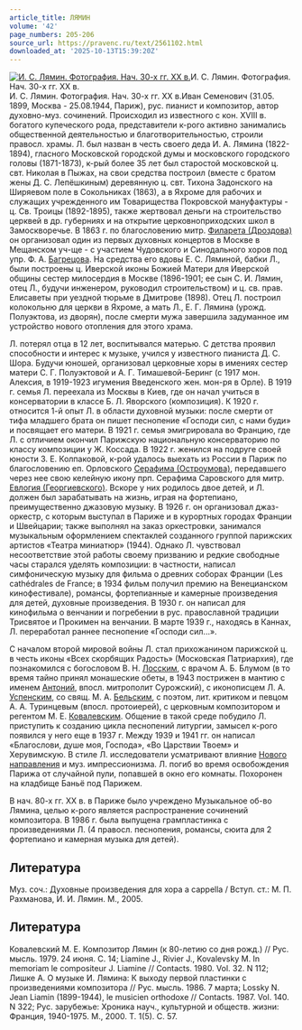 ```yaml
---
article_title: ЛЯМИН
volume: '42'
page_numbers: 205-206
source_url: https://pravenc.ru/text/2561102.html
downloaded_at: '2025-10-13T15:39:20Z'
---
```


[![И. С. Лямин. Фотография. Нач. 30-х гг. XX в.](https://pravenc.ru/data/2020/06/21/1236347333/i200.jpg "Кликните для увеличения картинки")](https://pravenc.ru/data/2020/06/21/1236347333/i400.jpg)И. С. Лямин. Фотография. Нач. 30-х гг. XX в.  
И. С. Лямин. Фотография. Нач. 30-х гг. XX в.Иван Семенович (31.05. 1899, Москва - 25.08.1944, Париж), рус. пианист и композитор, автор духовно-муз. сочинений. Происходил из известного с кон. XVIII в. богатого купеческого рода, представители к-рого активно занимались общественной деятельностью и благотворительностью, строили правосл. храмы. Л. был назван в честь своего деда И. А. Лямина (1822-1894), гласного Московской городской думы и московского городского головы (1871-1873), к-рый более 35 лет был старостой московской ц. свт. Николая в Пыжах, на свои средства построил (вместе с братом жены Д. С. Лепёшкиным) деревянную ц. свт. Тихона Задонского на Ширяевом поле в Сокольниках (1863), а в Яхроме для рабочих и служащих учрежденного им Товарищества Покровской мануфактуры - ц. Св. Троицы (1892-1895), также жертвовал деньги на строительство церквей в др. губерниях и на открытие церковноприходских школ в Замоскворечье. В 1863 г. по благословению митр. [Филарета (Дроздова)](https://pravenc.ru/text/Филарет.html) он организовал один из первых духовных концертов в Москве в Мещанском уч-ще - с участием Чудовского и Синодального хоров под упр. Ф. А. [Багрецова](https://pravenc.ru/text/Багрецов.html). На средства его вдовы Е. С. Ляминой, бабки Л., были построены ц. Иверской иконы Божией Матери для Иверской общины сестер милосердия в Москве (1896-1901; ее сын С. И. Лямин, отец Л., будучи инженером, руководил строительством) и ц. св. прав. Елисаветы при уездной тюрьме в Дмитрове (1898). Отец Л. построил колокольню для церкви в Яхроме, а мать Л., Е. Г. Лямина (урожд. Полуэктова, из дворян), после смерти мужа завершила задуманное им устройство нового отопления для этого храма.

Л. потерял отца в 12 лет, воспитывался матерью. С детства проявил способности и интерес к музыке, учился у известного пианиста Д. С. Шора. Будучи юношей, организовал церковные хоры в имениях сестер матери С. Г. Полуэктовой и А. Г. Тимашевой-Беринг (с 1917 мон. Алексия, в 1919-1923 игумения Введенского жен. мон-ря в Орле). В 1919 г. семья Л. переехала из Москвы в Киев, где он начал учиться в консерватории в классе Б. Л. Яворского (композиция). К 1920 г. относится 1-й опыт Л. в области духовной музыки: после смерти от тифа младшего брата он пишет песнопение «Господи сил, с нами буди» и посвящает его матери. В 1921 г. семья эмигрировала во Францию, где Л. с отличием окончил Парижскую национальную консерваторию по классу композиции у Ж. Коссада. В 1922 г. женился на подруге своей юности З. Е. Колпаковой, к-рой удалось выехать из России в Париж по благословению еп. Орловского [Серафима (Остроумова)](<https://pravenc.ru/text/Серафима (Остроумова).html>), передавшего через нее свою келейную икону прп. Серафима Саровского для митр. [Евлогия (Георгиевского)](<https://pravenc.ru/text/Евлогия (Георгиевского).html>). Вскоре у них родилось двое детей, и Л. должен был зарабатывать на жизнь, играя на фортепиано, преимущественно джазовую музыку. В 1926 г. он организовал джаз-оркестр, с которым выступал в Париже и в курортных городах Франции и Швейцарии; также выполнял на заказ оркестровки, занимался музыкальным оформлением спектаклей созданного группой парижских артистов «Театра миниатюр» (1944). Однако Л. чувствовал несоответствие этой работы своему призванию и редкие свободные часы старался уделять композиции: в частности, написал симфоническую музыку для фильма о древних соборах Франции (Les cathédrales de France; в 1934 фильм получил премию на Венецианском кинофестивале), романсы, фортепианные и камерные произведения для детей, духовные произведения. В 1930 г. он написал для кинофильма о венчании и погребении в рус. православной традиции Трисвятое и Прокимен на венчании. В марте 1939 г., находясь в Каннах, Л. переработал раннее песнопение «Господи сил...».

С началом второй мировой войны Л. стал прихожанином парижской ц. в честь иконы «Всех скорбящих Радость» (Московская Патриархия), где познакомился с богословом В. Н. [Лосским](https://pravenc.ru/text/Лосским.html), с врачом А. Б. Блумом (в то время тайно принял монашеские обеты, в 1943 пострижен в мантию с именем [Антоний](https://pravenc.ru/text/АНТОНИЙ.html), впосл. митрополит Сурожский), с иконописцем Л. А. [Успенским](https://pravenc.ru/text/Успенским.html), со свящ. М. А. [Бельским](https://pravenc.ru/text/Бельским.html), с поэтом, лит. критиком и певцом А. А. Туринцевым (впосл. протоиерей), с церковным композитором и регентом М. Е. [Ковалевским](https://pravenc.ru/text/Ковалевским.html). Общение в такой среде побудило Л. приступить к созданию цикла песнопений литургии, замысел к-рого появился у него еще в 1937 г. Между 1939 и 1941 гг. он написал «Благослови, душе моя, Господа», «Во Царствии Твоем» и Херувимскую. В стиле Л. исследователи усматривают влияние [Нового направления](<https://pravenc.ru/text/Новое направление.html>) и муз. импрессионизма. Л. погиб во время освобождения Парижа от случайной пули, попавшей в окно его комнаты. Похоронен на кладбище Баньё под Парижем.

В нач. 80-х гг. ХХ в. в Париже было учреждено Музыкальное об-во Лямина, целью к-рого является распространение сочинений композитора. В 1986 г. была выпущена грампластинка с произведениями Л. (4 правосл. песнопения, романсы, сюита для 2 фортепиано и камерная музыка для детей).

## Литература

Муз. соч.: Духовные произведения для хора a cappella / Вступ. ст.: М. П. Рахманова, И. И. Лямин. М., 2005.

## Литература

Ковалевский М. Е. Композитор Лямин (к 80-летию со дня рожд.) // Рус. мысль. 1979. 24 июня. С. 14; Liamine J., Rivier J., Kovalevsky M. In memoriam le compositeur J. Liamine // Contacts. 1980. Vol. 32. N 112; Лишке А. О музыке И. Лямина: К выходу первой пластинки с произведениями композитора // Рус. мысль. 1986. 7 марта; Lossky N. Jean Liamin (1899-1944), le musicien orthodoxe // Contacts. 1987. Vol. 140. N 322; Рус. зарубежье: Хроника науч., культурной и обществ. жизни: Франция, 1940-1975. М., 2000. Т. 1(5). С. 57.
